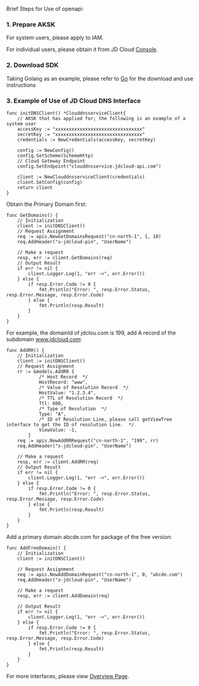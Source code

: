 Brief Steps for Use of openapi:

### 1. Prepare AKSK

For system users, please apply to IAM.

For individual users, please obtain it from JD Cloud [Console](https://uc.jdcloud.com/accesskey/index).

### 2. Download SDK

Taking Golang as an example, please refer to [Go](https://docs.jdcloud.com/cn/sdk/go) for the download and use instructions

### 3. Example of Use of JD Cloud DNS Interface

```
func initDNSClient() *ClouddnsserviceClient{
	// AKSK that has applied for; the following is an example of a system user
	accessKey := "xxxxxxxxxxxxxxxxxxxxxxxxxxxxxxxx"
	secretKey := "xxxxxxxxxxxxxxxxxxxxxxxxxxxxxxxx"
	credentials := NewCredentials(accessKey, secretKey)

	config := NewConfig()
	config.SetScheme(SchemeHttp)
	// Cloud Gateway Endpoint
	config.SetEndpoint("clouddnsservice.jdcloud-api.com")

	client := NewClouddnsserviceClient(credentials)
	client.SetConfig(config)
	return client
}
```

Obtain the Primary Domain first:

```
func GetDomains() {
    // Initialization
	client := initDNSClient()
	// Request Assignment
	req := apis.NewGetDomainsRequest("cn-north-1", 1, 10)
	req.AddHeader("x-jdcloud-pin", "UserName")
	
	// Make a request
	resp, err := client.GetDomains(req)
	// Output Result
	if err != nil {
        client.Logger.Log(1, "err ->", err.Error())
	} else {
		if resp.Error.Code != 0 {
			fmt.Println("Error: ", resp.Error.Status, resp.Error.Message, resp.Error.Code)
		} else {
			fmt.Println(resp.Result)
		}
	}
}
```

For example, the domainId of jdclou.com is 199, add A record of the subdomain www.jdcloud.com:

```
func AddRR() {
	// Initialization
	client := initDNSClient()
	// Request Assignment
	rr := &models.AddRR {
        	/* Host Record  */
        	HostRecord: "www",
        	/* Value of Resolution Record  */
        	HostValue: "1.2.3.4",
        	/* TTL of Resolution Record  */
        	Ttl: 600,
        	/* Type of Resolution  */
        	Type: "A",
        	/* ID of Resolution Line, please call getViewTree interface to get the ID of resolution Line.  */
        	ViewValue: -1,
    	}
	req := apis.NewAddRRRequest("cn-north-1", "199", rr)
	req.AddHeader("x-jdcloud-pin", "UserName")
	
	// Make a request
	resp, err := client.AddRR(req)
	// Output Result
	if err != nil {
        client.Logger.Log(1, "err ->", err.Error())
	} else {
		if resp.Error.Code != 0 {
			fmt.Println("Error: ", resp.Error.Status, resp.Error.Message, resp.Error.Code)
		} else {
			fmt.Println(resp.Result)
		}
	}
}
```

Add a primary domain abcde.com for package of the free version:

```
func AddFreeDomain() {
	// Initialization
	client := initDNSClient()

	// Request Assignment
	req := apis.NewAddDomainRequest("cn-north-1", 0, "abcde.com")
	req.AddHeader("x-jdcloud-pin", "UserName")
	
	// Make a request
	resp, err := client.AddDomain(req)

	// Output Result
	if err != nil {
        client.Logger.Log(1, "err ->", err.Error())
	} else {
		if resp.Error.Code != 0 {
			fmt.Println("Error: ", resp.Error.Status, resp.Error.Message, resp.Error.Code)
		} else {
			fmt.Println(resp.Result)
		}
	}
}
```

For more interfaces, please view [Overview Page](https://docs.jdcloud.com/cn/jd-cloud-dns/api/overview).
